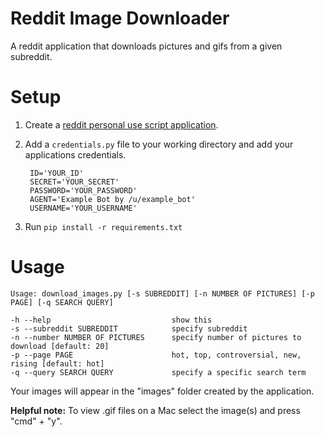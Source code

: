 # Reddit Image Downloader

A reddit application that downloads pictures and gifs from a given subreddit.

# Setup 
1. Create a [reddit personal use script application](https://www.reddit.com/prefs/apps/).

2. Add a `credentials.py` file to your working directory and add your applications credentials.

		ID='YOUR_ID'  
		SECRET='YOUR_SECRET'  
		PASSWORD='YOUR_PASSWORD'  
		AGENT='Example Bot by /u/example_bot'  
		USERNAME='YOUR_USERNAME'  

3. Run `pip install -r requirements.txt`

# Usage


	Usage: download_images.py [-s SUBREDDIT] [-n NUMBER OF PICTURES] [-p PAGE] [-q SEARCH QUERY] 

	-h --help                           show this
	-s --subreddit SUBREDDIT            specify subreddit
	-n --number NUMBER OF PICTURES      specify number of pictures to download [default: 20]
	-p --page PAGE                      hot, top, controversial, new, rising [default: hot]
	-q --query SEARCH QUERY             specify a specific search term


Your images will appear in the "images" folder created by the application.

__Helpful note:__ To view .gif files on a Mac select the image(s) and press "cmd" + "y".



